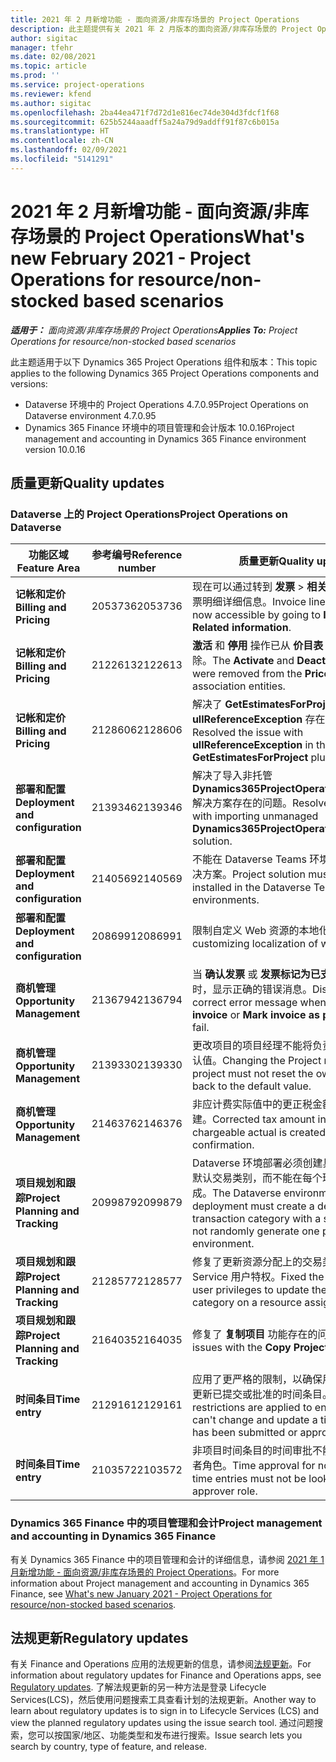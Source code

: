 ```yaml
---
title: 2021 年 2 月新增功能 - 面向资源/非库存场景的 Project Operations
description: 此主题提供有关 2021 年 2 月版本的面向资源/非库存场景的 Project Operations 中推出的质量更新的信息。
author: sigitac
manager: tfehr
ms.date: 02/08/2021
ms.topic: article
ms.prod: ''
ms.service: project-operations
ms.reviewer: kfend
ms.author: sigitac
ms.openlocfilehash: 2ba44ea471f7d72d1e816ec74de304d3fdcf1f68
ms.sourcegitcommit: 625b5244aaadff5a24a79d9addff91f87c6b015a
ms.translationtype: HT
ms.contentlocale: zh-CN
ms.lasthandoff: 02/09/2021
ms.locfileid: "5141291"
---
```

# <a name="whats-new-february-2021---project-operations-for-resourcenon-stocked-based-scenarios"></a><span data-ttu-id="2cace-103">2021 年 2 月新增功能 - 面向资源/非库存场景的 Project Operations</span><span class="sxs-lookup"><span data-stu-id="2cace-103">What's new February 2021 - Project Operations for resource/non-stocked based scenarios</span></span>

<span data-ttu-id="2cace-104">_**适用于：** 面向资源/非库存场景的 Project Operations_</span><span class="sxs-lookup"><span data-stu-id="2cace-104">_**Applies To:** Project Operations for resource/non-stocked based scenarios_</span></span>

<span data-ttu-id="2cace-105">此主题适用于以下 Dynamics 365 Project Operations 组件和版本：</span><span class="sxs-lookup"><span data-stu-id="2cace-105">This topic applies to the following Dynamics 365 Project Operations components and versions:</span></span>

- <span data-ttu-id="2cace-106">Dataverse 环境中的 Project Operations 4.7.0.95</span><span class="sxs-lookup"><span data-stu-id="2cace-106">Project Operations on Dataverse environment 4.7.0.95</span></span>
- <span data-ttu-id="2cace-107">Dynamics 365 Finance 环境中的项目管理和会计版本 10.0.16</span><span class="sxs-lookup"><span data-stu-id="2cace-107">Project management and accounting in Dynamics 365 Finance environment version 10.0.16</span></span> 

## <a name="quality-updates"></a><span data-ttu-id="2cace-108">质量更新</span><span class="sxs-lookup"><span data-stu-id="2cace-108">Quality updates</span></span>

### <a name="project-operations-on-dataverse"></a><span data-ttu-id="2cace-109">Dataverse 上的 Project Operations</span><span class="sxs-lookup"><span data-stu-id="2cace-109">Project Operations on Dataverse</span></span>

| <span data-ttu-id="2cace-110">**功能区域**</span><span class="sxs-lookup"><span data-stu-id="2cace-110">**Feature Area**</span></span> | <span data-ttu-id="2cace-111">**参考编号**</span><span class="sxs-lookup"><span data-stu-id="2cace-111">**Reference number**</span></span> | <span data-ttu-id="2cace-112">**质量更新**</span><span class="sxs-lookup"><span data-stu-id="2cace-112">**Quality update**</span></span> |
| --- | --- | --- |
| <span data-ttu-id="2cace-113">**记帐和定价**</span><span class="sxs-lookup"><span data-stu-id="2cace-113">**Billing and Pricing**</span></span> | <span data-ttu-id="2cace-114">2053736</span><span class="sxs-lookup"><span data-stu-id="2cace-114">2053736</span></span> | <span data-ttu-id="2cace-115">现在可以通过转到 **发票** > **相关信息** 来访问发票明细详细信息。</span><span class="sxs-lookup"><span data-stu-id="2cace-115">Invoice line details are now accessible by going to **Invoice** > **Related information**.</span></span> |
| <span data-ttu-id="2cace-116">**记帐和定价**</span><span class="sxs-lookup"><span data-stu-id="2cace-116">**Billing and Pricing**</span></span> | <span data-ttu-id="2cace-117">2122613</span><span class="sxs-lookup"><span data-stu-id="2cace-117">2122613</span></span> | <span data-ttu-id="2cace-118">**激活** 和 **停用** 操作已从 **价目表** 关联实体中删除。</span><span class="sxs-lookup"><span data-stu-id="2cace-118">The **Activate** and **Deactivate** actions were removed from the **Price List** association entities.</span></span> |
| <span data-ttu-id="2cace-119">**记帐和定价**</span><span class="sxs-lookup"><span data-stu-id="2cace-119">**Billing and Pricing**</span></span> | <span data-ttu-id="2cace-120">2128606</span><span class="sxs-lookup"><span data-stu-id="2cace-120">2128606</span></span> | <span data-ttu-id="2cace-121">解决了 **GetEstimatesForProject** 插件中 **ullReferenceException** 存在的问题。</span><span class="sxs-lookup"><span data-stu-id="2cace-121">Resolved the issue with **ullReferenceException** in the **GetEstimatesForProject** plug-in.</span></span> |
| <span data-ttu-id="2cace-122">**部署和配置**</span><span class="sxs-lookup"><span data-stu-id="2cace-122">**Deployment and configuration**</span></span> | <span data-ttu-id="2cace-123">2139346</span><span class="sxs-lookup"><span data-stu-id="2cace-123">2139346</span></span> | <span data-ttu-id="2cace-124">解决了导入非托管 **Dynamics365ProjectOperationsDualWrite** 解决方案存在的问题。</span><span class="sxs-lookup"><span data-stu-id="2cace-124">Resolved the issue with importing unmanaged **Dynamics365ProjectOperationsDualWrite** solution.</span></span> |
| <span data-ttu-id="2cace-125">**部署和配置**</span><span class="sxs-lookup"><span data-stu-id="2cace-125">**Deployment and configuration**</span></span> | <span data-ttu-id="2cace-126">2140569</span><span class="sxs-lookup"><span data-stu-id="2cace-126">2140569</span></span> | <span data-ttu-id="2cace-127">不能在 Dataverse Teams 环境中安装项目解决方案。</span><span class="sxs-lookup"><span data-stu-id="2cace-127">Project solution must not be installed in the Dataverse Teams environments.</span></span> |
| <span data-ttu-id="2cace-128">**部署和配置**</span><span class="sxs-lookup"><span data-stu-id="2cace-128">**Deployment and configuration**</span></span> | <span data-ttu-id="2cace-129">2086991</span><span class="sxs-lookup"><span data-stu-id="2cace-129">2086991</span></span> | <span data-ttu-id="2cace-130">限制自定义 Web 资源的本地化。</span><span class="sxs-lookup"><span data-stu-id="2cace-130">Restricted customizing localization of web resources.</span></span> |
| <span data-ttu-id="2cace-131">**商机管理**</span><span class="sxs-lookup"><span data-stu-id="2cace-131">**Opportunity Management**</span></span> | <span data-ttu-id="2cace-132">2136794</span><span class="sxs-lookup"><span data-stu-id="2cace-132">2136794</span></span> | <span data-ttu-id="2cace-133">当 **确认发票** 或 **发票标记为已支付** 流程失败时，显示正确的错误消息。</span><span class="sxs-lookup"><span data-stu-id="2cace-133">Display the correct error message when the **Confirm invoice** or **Mark invoice as paid** processes fail.</span></span> |
| <span data-ttu-id="2cace-134">**商机管理**</span><span class="sxs-lookup"><span data-stu-id="2cace-134">**Opportunity Management**</span></span> | <span data-ttu-id="2cace-135">2139330</span><span class="sxs-lookup"><span data-stu-id="2cace-135">2139330</span></span> | <span data-ttu-id="2cace-136">更改项目的项目经理不能将负责公司重置为默认值。</span><span class="sxs-lookup"><span data-stu-id="2cace-136">Changing the Project manager on a project must not reset the owning company back to the default value.</span></span> |
| <span data-ttu-id="2cace-137">**商机管理**</span><span class="sxs-lookup"><span data-stu-id="2cace-137">**Opportunity Management**</span></span> | <span data-ttu-id="2cace-138">2146376</span><span class="sxs-lookup"><span data-stu-id="2cace-138">2146376</span></span> | <span data-ttu-id="2cace-139">非应计费实际值中的更正税金额从发票确认创建。</span><span class="sxs-lookup"><span data-stu-id="2cace-139">Corrected tax amount in a non-chargeable actual is created from invoice confirmation.</span></span> |
| <span data-ttu-id="2cace-140">**项目规划和跟踪**</span><span class="sxs-lookup"><span data-stu-id="2cace-140">**Project Planning and Tracking**</span></span> | <span data-ttu-id="2cace-141">2099879</span><span class="sxs-lookup"><span data-stu-id="2cace-141">2099879</span></span> | <span data-ttu-id="2cace-142">Dataverse 环境部署必须创建具有静态 ID 的默认交易类别，而不能在每个环境中随机生成。</span><span class="sxs-lookup"><span data-stu-id="2cace-142">The Dataverse environment deployment must create a default transaction category with a static ID and not randomly generate one per environment.</span></span> |
| <span data-ttu-id="2cace-143">**项目规划和跟踪**</span><span class="sxs-lookup"><span data-stu-id="2cace-143">**Project Planning and Tracking**</span></span> | <span data-ttu-id="2cace-144">2128577</span><span class="sxs-lookup"><span data-stu-id="2cace-144">2128577</span></span> | <span data-ttu-id="2cace-145">修复了更新资源分配上的交易类别的 Project Service 用户特权。</span><span class="sxs-lookup"><span data-stu-id="2cace-145">Fixed the Project service user privileges to update the transaction category on a resource assignment.</span></span> |
| <span data-ttu-id="2cace-146">**项目规划和跟踪**</span><span class="sxs-lookup"><span data-stu-id="2cace-146">**Project Planning and Tracking**</span></span> | <span data-ttu-id="2cace-147">2164035</span><span class="sxs-lookup"><span data-stu-id="2cace-147">2164035</span></span> | <span data-ttu-id="2cace-148">修复了 **复制项目** 功能存在的问题。</span><span class="sxs-lookup"><span data-stu-id="2cace-148">Fixed issues with the **Copy Project** function.</span></span> |
| <span data-ttu-id="2cace-149">**时间条目**</span><span class="sxs-lookup"><span data-stu-id="2cace-149">**Time entry**</span></span> | <span data-ttu-id="2cace-150">2129161</span><span class="sxs-lookup"><span data-stu-id="2cace-150">2129161</span></span> | <span data-ttu-id="2cace-151">应用了更严格的限制，以确保用户不能更改和更新已提交或批准的时间条目。</span><span class="sxs-lookup"><span data-stu-id="2cace-151">Tighter restrictions are applied to ensure users can't change and update a time entry that has been submitted or approved.</span></span> |
| <span data-ttu-id="2cace-152">**时间条目**</span><span class="sxs-lookup"><span data-stu-id="2cace-152">**Time entry**</span></span> | <span data-ttu-id="2cace-153">2103572</span><span class="sxs-lookup"><span data-stu-id="2cace-153">2103572</span></span> | <span data-ttu-id="2cace-154">非项目时间条目的时间审批不能查找项目审批者角色。</span><span class="sxs-lookup"><span data-stu-id="2cace-154">Time approval for non-project time entries must not be looking for project approver role.</span></span> |

### <a name="project-management-and-accounting-in-dynamics-365-finance"></a><span data-ttu-id="2cace-155">Dynamics 365 Finance 中的项目管理和会计</span><span class="sxs-lookup"><span data-stu-id="2cace-155">Project management and accounting in Dynamics 365 Finance</span></span> 

<span data-ttu-id="2cace-156">有关 Dynamics 365 Finance 中的项目管理和会计的详细信息，请参阅 [2021 年 1 月新增功能 - 面向资源/非库存场景的 Project Operations](whats-new-jan-2021-resource-based.md)。</span><span class="sxs-lookup"><span data-stu-id="2cace-156">For more information about Project management and accounting in Dynamics 365 Finance, see [What's new January 2021 - Project Operations for resource/non-stocked based scenarios](whats-new-jan-2021-resource-based.md).</span></span>


## <a name="regulatory-updates"></a><span data-ttu-id="2cace-157">法规更新</span><span class="sxs-lookup"><span data-stu-id="2cace-157">Regulatory updates</span></span>

<span data-ttu-id="2cace-158">有关 Finance and Operations 应用的法规更新的信息，请参阅[法规更新](https://docs.microsoft.com/dynamics365/finance/localizations/regulatory-updates)。</span><span class="sxs-lookup"><span data-stu-id="2cace-158">For information about regulatory updates for Finance and Operations apps, see [Regulatory updates](https://docs.microsoft.com/dynamics365/finance/localizations/regulatory-updates).</span></span> <span data-ttu-id="2cace-159">了解法规更新的另一种方法是登录 Lifecycle Services(LCS)，然后使用问题搜索工具查看计划的法规更新。</span><span class="sxs-lookup"><span data-stu-id="2cace-159">Another way to learn about regulatory updates is to sign in to Lifecycle Services (LCS) and view the planned regulatory updates using the issue search tool.</span></span> <span data-ttu-id="2cace-160">通过问题搜索，您可以按国家/地区、功能类型和发布进行搜索。</span><span class="sxs-lookup"><span data-stu-id="2cace-160">Issue search lets you search by country, type of feature, and release.</span></span>
